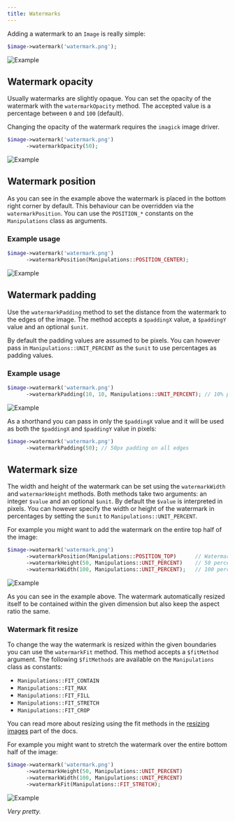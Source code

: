 ```yaml
---
title: Watermarks
---
```


Adding a watermark to an `Image` is really simple:

```php
$image->watermark('watermark.png');
```

![Example](https://docs.spatie.be/images/image/example-watermark.jpg)


## Watermark opacity

Usually watermarks are slightly opaque. You can set the opacity of the watermark with the `watermarkOpacity` method. The accepted value is a percentage between `0` and `100` (default).

Changing the opacity of the watermark requires the `imagick` image driver.

```php
$image->watermark('watermark.png')
      ->watermarkOpacity(50);
```

![Example](https://docs.spatie.be/images/image/example-watermark-opacity.jpg)


## Watermark position

As you can see in the example above the watermark is placed in the bottom right corner by default. This behaviour can be overridden via the `watermarkPosition`. You can use the `POSITION_*` constants on the `Manipulations` class as arguments. 

### Example usage

```php
$image->watermark('watermark.png')
      ->watermarkPosition(Manipulations::POSITION_CENTER);
```

![Example](https://docs.spatie.be/images/image/example-watermark-position.jpg)


## Watermark padding

Use the `watermarkPadding` method to set the distance from the watermark to the edges of the image. The method accepts a `$paddingX` value, a `$paddingY` value and an optional `$unit`. 

By default the padding values are assumed to be pixels. You can however pass in `Manipulations::UNIT_PERCENT` as the `$unit` to use percentages as padding values.

### Example usage 

```php
$image->watermark('watermark.png')
      ->watermarkPadding(10, 10, Manipulations::UNIT_PERCENT); // 10% padding around the watermark
```

![Example](https://docs.spatie.be/images/image/example-watermark-padding.jpg)

As a shorthand you can pass in only the `$paddingX` value and it will be used as both the `$paddingX` and `$paddingY` value in pixels:

```php
$image->watermark('watermark.png')
      ->watermarkPadding(50); // 50px padding on all edges
```

## Watermark size

The width and height of the watermark can be set using the `watermarkWidth` and `watermarkHeight` methods. Both methods take two arguments: an integer `$value` and an optional `$unit`. By default the `$value` is interpreted in pixels. You can however specify the width or height of the watermark in percentages by setting the `$unit` to `Manipulations::UNIT_PERCENT`.

For example you might want to add the watermark on the entire top half of the image:

```php
$image->watermark('watermark.png')
      ->watermarkPosition(Manipulations::POSITION_TOP)      // Watermark at the top
      ->watermarkHeight(50, Manipulations::UNIT_PERCENT)    // 50 percent height
      ->watermarkWidth(100, Manipulations::UNIT_PERCENT);   // 100 percent width
```

![Example](https://docs.spatie.be/images/image/example-watermark-resize.jpg)

As you can see in the example above. The watermark automatically resized itself to be contained within the given dimension but also keep the aspect ratio the same.

### Watermark fit resize

To change the way the watermark is resized within the given boundaries you can use the `watermarkFit` method. This method accepts a `$fitMethod` argument. The following `$fitMethods` are available on the `Manipulations` class as constants:

- `Manipulations::FIT_CONTAIN`
- `Manipulations::FIT_MAX`
- `Manipulations::FIT_FILL`
- `Manipulations::FIT_STRETCH`
- `Manipulations::FIT_CROP`

You can read more about resizing using the fit methods in the [resizing images](/image/v1/image-manipulations/resizing-images) part of the docs.

For example you might want to stretch the watermark over the entire bottom half of the image:

```php
$image->watermark('watermark.png')
      ->watermarkHeight(50, Manipulations::UNIT_PERCENT)
      ->watermarkWidth(100, Manipulations::UNIT_PERCENT)
      ->watermarkFit(Manipulations::FIT_STRETCH);
```

![Example](https://docs.spatie.be/images/image/example-watermark-resize-stretch.jpg)

_Very pretty._
